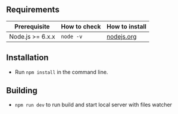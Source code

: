 ## Requirements

| Prerequisite       | How to check  | How to install                       |
| ------------------ | ------------- | ------------------------------------ |
| Node.js >= 6.x.x   | `node -v`     | [nodejs.org](https://nodejs.org/)    |

## Installation

- Run `npm install` in the command line.

## Building

- `npm run dev` to run build and start local server with files watcher
